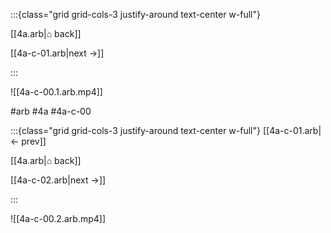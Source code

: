 :::{class="grid grid-cols-3 justify-around text-center w-full"}
<span/>

[[4a.arb|⌂ back]]

[[4a-c-01.arb|next →]]

:::

![[4a-c-00.1.arb.mp4]]

#arb #4a #4a-c-00

:::{class="grid grid-cols-3 justify-around text-center w-full"}
[[4a-c-01.arb|← prev]]

[[4a.arb|⌂ back]]

[[4a-c-02.arb|next →]]

:::

![[4a-c-00.2.arb.mp4]]

